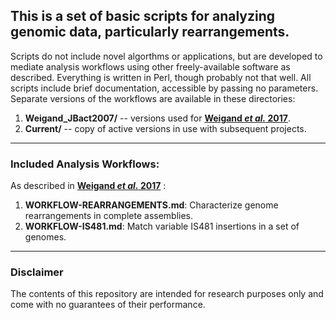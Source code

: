 ## This is a set of basic scripts for analyzing genomic data, particularly rearrangements.
Scripts do not include novel algorthms or applications, but are developed to mediate analysis workflows using other freely-available software as described. Everything is written in Perl, though probably not that well. All scripts include brief documentation, accessible by passing no parameters. Separate versions of the workflows are available in these directories:
1. __Weigand_JBact2007/__ -- versions used for __[Weigand *et al.* 2017](http://jb.asm.org/content/early/2017/02/02/JB.00806-16.abstract)__.  
1. __Current/__ -- copy of active versions in use with subsequent projects.  

---
### Included Analysis Workflows:  
As described in __[Weigand *et al.* 2017](http://jb.asm.org/content/early/2017/02/02/JB.00806-16.abstract)__ :  
1. __WORKFLOW-REARRANGEMENTS.md__: Characterize genome rearrangements in complete assemblies.  
2. __WORKFLOW-IS481.md__: Match variable IS481 insertions in a set of genomes.

---
### Disclaimer
The contents of this repository are intended for research purposes only and come with no guarantees of their performance.
